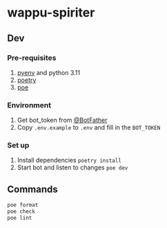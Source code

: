 # wappu-spiriter

## Dev

### Pre-requisites

1. [pyenv](https://github.com/pyenv/pyenv?tab=readme-ov-file#installation) and python 3.11
2. [poetry](https://python-poetry.org/docs/)
3. [poe](https://github.com/nat-n/poethepoet)

### Environment

1. Get bot_token from [@BotFather](https://t.me/botfather)
2. Copy `.env.example` to `.env` and fill in the `BOT_TOKEN`

### Set up

1. Install dependencies `poetry install`
2. Start bot and listen to changes `poe dev`

## Commands

```bash
poe format
poe check
poe lint
```
